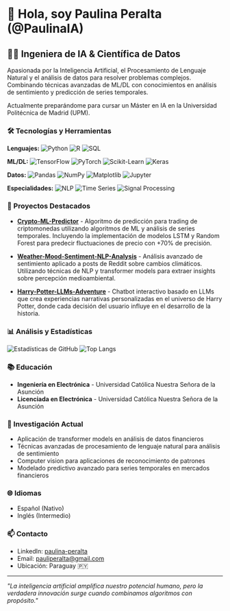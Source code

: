 # 👋 Hola, soy Paulina Peralta (@PaulinaIA)

## 👩‍💻 Ingeniera de IA & Científica de Datos

Apasionada por la Inteligencia Artificial, el Procesamiento de Lenguaje Natural y el análisis de datos para resolver problemas complejos. Combinando técnicas avanzadas de ML/DL con conocimientos en análisis de sentimiento y predicción de series temporales.

Actualmente preparándome para cursar un Máster en IA en la Universidad Politécnica de Madrid (UPM).

### 🛠️ Tecnologías y Herramientas

**Lenguajes:** 
![Python](https://img.shields.io/badge/Python-3776AB?style=flat&logo=python&logoColor=white)
![R](https://img.shields.io/badge/R-276DC3?style=flat&logo=r&logoColor=white)
![SQL](https://img.shields.io/badge/SQL-4479A1?style=flat&logo=postgresql&logoColor=white)

**ML/DL:** 
![TensorFlow](https://img.shields.io/badge/TensorFlow-FF6F00?style=flat&logo=tensorflow&logoColor=white)
![PyTorch](https://img.shields.io/badge/PyTorch-EE4C2C?style=flat&logo=pytorch&logoColor=white)
![Scikit-Learn](https://img.shields.io/badge/Scikit--learn-F7931E?style=flat&logo=scikit-learn&logoColor=white)
![Keras](https://img.shields.io/badge/Keras-D00000?style=flat&logo=keras&logoColor=white)

**Datos:** 
![Pandas](https://img.shields.io/badge/Pandas-150458?style=flat&logo=pandas&logoColor=white)
![NumPy](https://img.shields.io/badge/NumPy-013243?style=flat&logo=numpy&logoColor=white)
![Matplotlib](https://img.shields.io/badge/Matplotlib-11557c?style=flat)
![Jupyter](https://img.shields.io/badge/Jupyter-F37626?style=flat&logo=jupyter&logoColor=white)

**Especialidades:** 
![NLP](https://img.shields.io/badge/NLP-8957e5?style=flat)
![Time Series](https://img.shields.io/badge/Time_Series-2C8EBB?style=flat)
![Signal Processing](https://img.shields.io/badge/Signal_Processing-4c8dae?style=flat)

### 🚀 Proyectos Destacados

- **[Crypto-ML-Predictor](https://github.com/PaulinaIA/Crypto-ML-Predictor)** - Algoritmo de predicción para trading de criptomonedas utilizando algoritmos de ML y análisis de series temporales. Incluyendo la implementación de modelos LSTM y Random Forest para predecir fluctuaciones de precio con +70% de precisión.

- **[Weather-Mood-Sentiment-NLP-Analysis](https://github.com/PaulinaIA/Weather-Mood-Sentiment-NLP-Analysis)** - Análisis avanzado de sentimiento aplicado a posts de Reddit sobre cambios climáticos. Utilizando técnicas de NLP y transformer models para extraer insights sobre percepción medioambiental.

- **[Harry-Potter-LLMs-Adventure](https://github.com/PaulinaIA/Harry-Potter-LLMs-Adventure)** - Chatbot interactivo basado en LLMs que crea experiencias narrativas personalizadas en el universo de Harry Potter, donde cada decisión del usuario influye en el desarrollo de la historia.

### 📊 Análisis y Estadísticas

![Estadísticas de GitHub](https://github-readme-stats.vercel.app/api?username=PaulinaIA&show_icons=true&theme=radical)
![Top Langs](https://github-readme-stats.vercel.app/api/top-langs/?username=PaulinaIA&layout=compact&theme=radical)

### 📚 Educación

- **Ingeniería en Electrónica** - Universidad Católica Nuestra Señora de la Asunción
- **Licenciada en Electrónica** - Universidad Católica Nuestra Señora de la Asunción

### 🌱 Investigación Actual

- Aplicación de transformer models en análisis de datos financieros
- Técnicas avanzadas de procesamiento de lenguaje natural para análisis de sentimiento
- Computer vision para aplicaciones de reconocimiento de patrones
- Modelado predictivo avanzado para series temporales en mercados financieros

### 🌐 Idiomas

- Español (Nativo)
- Inglés (Intermedio)

### 📫 Contacto

- LinkedIn: [paulina-peralta](https://www.linkedin.com/in/paulina-peralta-916a46140/)
- Email: pauliperalta@gmail.com
- Ubicación: Paraguay 🇵🇾

---

*"La inteligencia artificial amplifica nuestro potencial humano, pero la verdadera innovación surge cuando combinamos algoritmos con propósito."*
